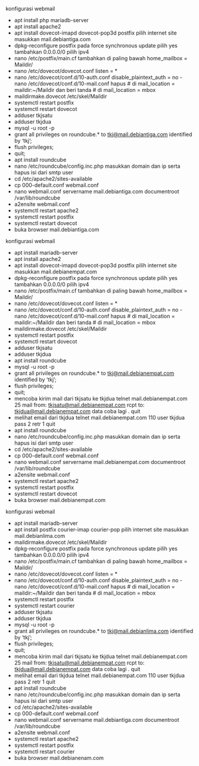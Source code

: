 konfigurasi webmail

- apt install php mariadb-server
- apt install apache2
- apt install dovecot-imapd dovecot-pop3d postfix
  pilih internet site
  masukkan mail.debiantiga.com
- dpkg-reconfigure postfix
  pada force synchronous update pilih yes
  tambahkan 0.0.0.0/0
  pilih ipv4
- nano /etc/postfix/main.cf
  tambahkan di paling bawah
  home_mailbox = Maildir/
- nano /etc/dovecot/dovecot.conf
  listen = \*
- nano /etc/dovecot/conf.d/10-auth.conf
  disable_plaintext_auth = no
  -nano /etc/dovecot/conf.d/10-mail.conf
  hapus # di mail_location = maildir:~/Maildir
  dan beri tanda # di mail_location = mbox
- maildirmake.dovecot /etc/skel/Maildir
- systemctl restart postfix
- systemctl restart dovecot
- adduser tkjsatu
- adduser tkjdua
- mysql -u root -p
- grant all privileges on roundcube.\* to tkj@mail.debiantiga.com identified by ‘tkj’;
- flush privileges;
- quit;
- apt install roundcube
- nano /etc/roundcube/config.inc.php
  masukkan domain dan ip serta hapus isi dari smtp user
- cd /etc/apache2/sites-available
- cp 000-default.conf webmail.conf
- nano webmail.conf
  servername mail.debiantiga.com
  documentroot /var/lib/roundcube
- a2ensite webmail.conf
- systemctl restart apache2
- systemctl restart postfix
- systemctl restart dovecot
- buka browser mail.debiantiga.com

konfigurasi webmail

- apt install mariadb-server
- apt install apache2
- apt install dovecot-imapd dovecot-pop3d postfix
  pilih internet site
  masukkan mail.debianempat.com
- dpkg-reconfigure postfix
  pada force synchronous update pilih yes
  tambahkan 0.0.0.0/0
  pilih ipv4
- nano /etc/postfix/main.cf
  tambahkan di paling bawah
  home_mailbox = Maildir/
- nano /etc/dovecot/dovecot.conf
  listen = \*
- nano /etc/dovecot/conf.d/10-auth.conf
  disable_plaintext_auth = no
  -nano /etc/dovecot/conf.d/10-mail.conf
  hapus # di mail_location = maildir:~/Maildir
  dan beri tanda # di mail_location = mbox
- maildirmake.dovecot /etc/skel/Maildir
- systemctl restart postfix
- systemctl restart dovecot
- adduser tkjsatu
- adduser tkjdua
- apt install roundcube
- mysql -u root -p
- grant all privileges on roundcube.\* to tkj@mail.debianempat.com identified by ‘tkj’;
- flush privileges;
- quit;
- mencoba kirim mail dari tkjsatu ke tkjdua
  telnet mail.debianempat.com 25
  mail from: tkjsatu@mail.debianempat.com
  rcpt to: tkjdua@mail.debianempat.com
  data
  coba lagi
  .
  quit
- melihat email dari tkjdua
  telnet mail.debianempat.com 110
  user tkjdua
  pass 2
  retr 1
  quit
- apt install roundcube
- nano /etc/roundcube/config.inc.php
  masukkan domain dan ip serta hapus isi dari smtp user
- cd /etc/apache2/sites-available
- cp 000-default.conf webmail.conf
- nano webmail.conf
  servername mail.debianempat.com
  documentroot /var/lib/roundcube
- a2ensite webmail.conf
- systemctl restart apache2
- systemctl restart postfix
- systemctl restart dovecot
- buka browser mail.debianempat.com

konfigurasi webmail

- apt install mariadb-server
- apt install postfix courier-imap courier-pop
  pilih internet site
  masukkan mail.debianlima.com
- maildirmake.dovecot /etc/skel/Maildir
- dpkg-reconfigure postfix
  pada force synchronous update pilih yes
  tambahkan 0.0.0.0/0
  pilih ipv4
- nano /etc/postfix/main.cf
  tambahkan di paling bawah
  home_mailbox = Maildir/
- nano /etc/dovecot/dovecot.conf
  listen = \*
- nano /etc/dovecot/conf.d/10-auth.conf
  disable_plaintext_auth = no
  -nano /etc/dovecot/conf.d/10-mail.conf
  hapus # di mail_location = maildir:~/Maildir
  dan beri tanda # di mail_location = mbox
- systemctl restart postfix
- systemctl restart courier
- adduser tkjsatu
- adduser tkjdua
- mysql -u root -p
- grant all privileges on roundcube.\* to tkj@mail.debianlima.com identified by ‘tkj’;
- flush privileges;
- quit;
- mencoba kirim mail dari tkjsatu ke tkjdua
  telnet mail.debianempat.com 25
  mail from: tkjsatu@mail.debianempat.com
  rcpt to: tkjdua@mail.debianempat.com
  data
  coba lagi
  .
  quit
- melihat email dari tkjdua
  telnet mail.debianempat.com 110
  user tkjdua
  pass 2
  retr 1
  quit
- apt install roundcube
- nano /etc/roundcube/config.inc.php
  masukkan domain dan ip serta hapus isi dari smtp user
- cd /etc/apache2/sites-available
- cp 000-default.conf webmail.conf
- nano webmail.conf
  servername mail.debiantiga.com
  documentroot /var/lib/roundcube
- a2ensite webmail.conf
- systemctl restart apache2
- systemctl restart postfix
- systemctl restart courier
- buka browser mail.debianenam.com
